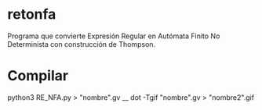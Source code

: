 # retonfa
Programa que convierte Expresión Regular en Autómata Finito No Determinista con construcción de Thompson.



# Compilar
python3 RE_NFA.py > "nombre".gv __
dot -Tgif "nombre".gv > "nombre2".gif
